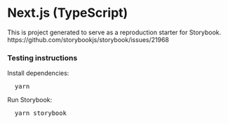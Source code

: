 <h1>Next.js (TypeScript)</h1>

<p>
  This is project generated to serve as a reproduction starter for Storybook.
  https://github.com/storybookjs/storybook/issues/21968
</p>

<h3>Testing instructions</h3>

<p>Install dependencies:</p>
<pre>
  yarn
</pre>

<p>Run Storybook:</p>
<pre>
  yarn storybook
</pre>

